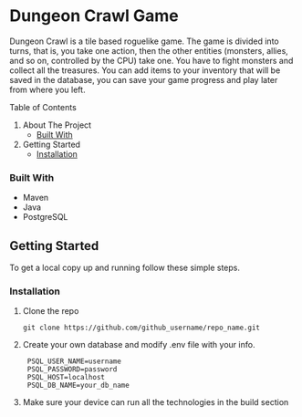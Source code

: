 # Dungeon Crawl Game

Dungeon Crawl is a tile based roguelike game. The game is divided into turns, that is, you take one action, then the other entities (monsters, allies, and so on, controlled by the CPU) take one. You have to fight monsters and collect all the treasures.  You can add items to your inventory that will be saved in the database, you can save your game progress and play later from where you left. 

Table of Contents

1. About The Project
   - [Built With](https://github.com/OvidiuAndrei98/Joblish_web_application/tree/master/backend#built-with)
2. Getting Started
   - [Installation](https://github.com/OvidiuAndrei98/Joblish_web_application/tree/master/backend#installation)



### Built With

- Maven
- Java
- PostgreSQL

## Getting Started

To get a local copy up and running follow these simple steps.

### Installation

1. Clone the repo

   ```
   git clone https://github.com/github_username/repo_name.git
   ```

2. Create your own database and modify .env file with your info.

   ```
    PSQL_USER_NAME=username
    PSQL_PASSWORD=password
    PSQL_HOST=localhost
    PSQL_DB_NAME=your_db_name
   ```

3. Make sure your device can run all the technologies in the build section